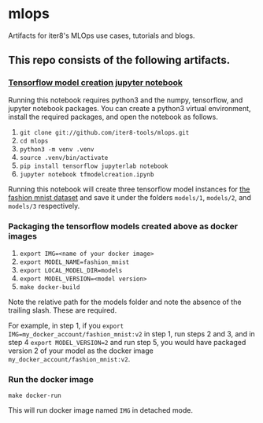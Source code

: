 # mlops
Artifacts for iter8's MLOps use cases, tutorials and blogs.

## This repo consists of the following artifacts.

### [Tensorflow model creation jupyter notebook](https://github.com/iter8-tools/mlops/blob/master/tfmodelcreation.ipynb)

Running this notebook requires python3 and the numpy, tensorflow, and jupyter notebook packages. You can create a python3 virtual environment, install the required packages, and open the notebook as follows.

1. `git clone git://github.com/iter8-tools/mlops.git`
2. `cd mlops`
3. `python3 -m venv .venv`
4. `source .venv/bin/activate`
5. `pip install tensorflow jupyterlab notebook`
6. `jupyter notebook tfmodelcreation.ipynb`

Running this notebook will create three tensorflow model instances for [the fashion mnist dataset](https://www.kaggle.com/zalando-research/fashionmnist) and save it under the folders `models/1`, `models/2`, and `models/3` respectively.

### Packaging the tensorflow models created above as docker images
1. `export IMG=<name of your docker image>`
2. `export MODEL_NAME=fashion_mnist`
3. `export LOCAL_MODEL_DIR=models`
4. `export MODEL_VERSION=<model version>`
5. `make docker-build`

Note the relative path for the models folder and note the absence of the trailing slash. These are required. 

For example, in step 1, if you `export IMG=my_docker_account/fashion_mnist:v2` in step 1, run steps 2 and 3, and in step 4 `export MODEL_VERSION=2` and run step 5, you would have packaged version 2 of your model as the docker image `my_docker_account/fashion_mnist:v2`.

### Run the docker image
`make docker-run`

This will run docker image named `IMG` in detached mode.